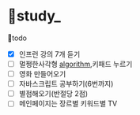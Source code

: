 # 👥study_
💪todo
 - [x] 인프런 강의 7개 듣기
 - [ ] 멀쩡한사각형 [algorithm](https://programmers.co.kr/learn/courses/30/lessons/62048),키패드 누르기 
 - [ ] 영화 만들어오기
 - [ ] 자바스크립트 공부하기(6번까지)
 - [ ] 별점해오기(반절당 2점)
 - [ ] 메인페이지는 장르별 키워드별 TV 
